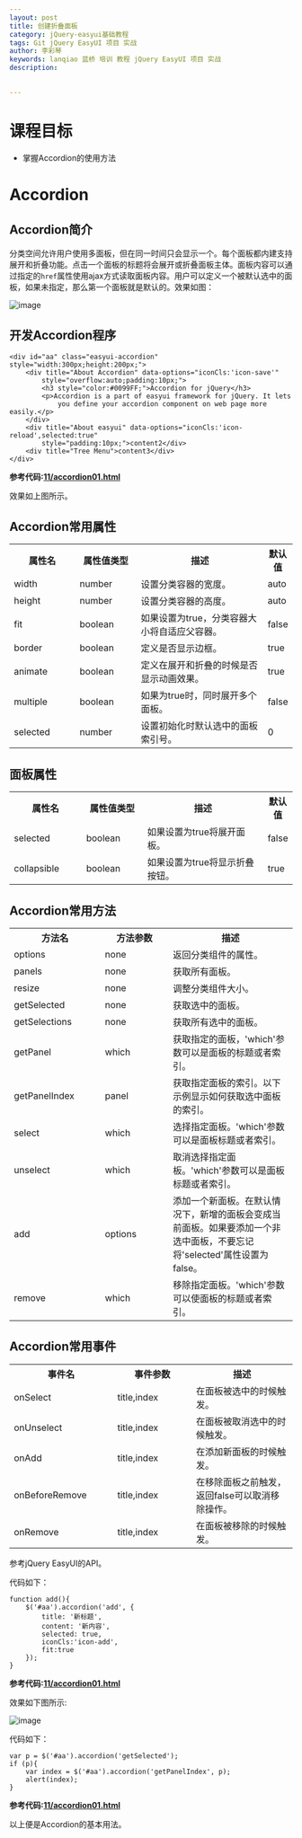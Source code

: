 ```yaml
---
layout: post  
title: 创建折叠面板    
category: jQuery-easyui基础教程  
tags: Git jQuery EasyUI 项目 实战  
author: 李彩琴  
keywords: lanqiao 蓝桥 培训 教程 jQuery EasyUI 项目 实战  
description:
  

---
```

# 课程目标

- 掌握Accordion的使用方法


# Accordion

## Accordion简介

  
分类空间允许用户使用多面板，但在同一时间只会显示一个。每个面板都内建支持展开和折叠功能。点击一个面板的标题将会展开或折叠面板主体。面板内容可以通过指定的```href```属性使用ajax方式读取面板内容。用户可以定义一个被默认选中的面板，如果未指定，那么第一个面板就是默认的。效果如图：

![image](http://i.imgur.com/cJZEgtY.png) 

## 开发Accordion程序

```
<div id="aa" class="easyui-accordion" style="width:300px;height:200px;">
	<div title="About Accordion" data-options="iconCls:'icon-save'"
		style="overflow:auto;padding:10px;">
		<h3 style="color:#0099FF;">Accordion for jQuery</h3>
		<p>Accordion is a part of easyui framework for jQuery. It lets
			you define your accordion component on web page more easily.</p>
	</div>
	<div title="About easyui" data-options="iconCls:'icon-reload',selected:true"
		style="padding:10px;">content2</div>
	<div title="Tree Menu">content3</div>
</div>
```  

**参考代码:[11/accordion01.html](https://coding.net/u/lanqiao/p/easyuiDemo/git/blob/master/11/accordion01.html)**

效果如上图所示。


## Accordion常用属性

<table class="table table-bordered table-striped table-condensed">
   <tr>
      <th width="200px">属性名</th>
      <th width="180px">属性值类型</th>
      <th width="650px">描述</th>
      <th>默认值</th>
   </tr>
   <tr>
      <td>width</td>
	  <td>number</td>
	  <td>设置分类容器的宽度。</td>
	  <td>auto</td>
   </tr>
   <tr>
      <td>height</td> 
	  <td>number</td> 
	  <td>设置分类容器的高度。</td>
      <td>auto</td>
   </tr>
   <tr>
      <td>fit</td> 
      <td>boolean</td> 
      <td>如果设置为true，分类容器大小将自适应父容器。</td> 
      <td>false</td>
   </tr>
   <tr>
      <td>border</td> 
      <td>boolean</td> 
      <td>定义是否显示边框。</td> 
      <td>true</td>
   </tr>
   <tr>
      <td>animate</td> 
      <td>boolean</td> 
      <td>定义在展开和折叠的时候是否显示动画效果。</td> 
      <td>true</td>
   </tr>
   <tr>
      <td>multiple</td> 
      <td>boolean</td> 
      <td>如果为true时，同时展开多个面板。</td> 
      <td>false</td>
   </tr>   
   <tr>
      <td>selected</td> 
      <td>number</td> 
      <td>设置初始化时默认选中的面板索引号。</td> 
      <td>0</td>
   </tr>
</table>


## 面板属性

<table class="table table-bordered table-striped table-condensed">
   <tr>
      <th width="200px">属性名</th>
      <th width="180px">属性值类型</th>
      <th width="650px">描述</th>
      <th>默认值</th>
   </tr>
   <tr>
      <td>selected</td>
	  <td>boolean</td>
	  <td>如果设置为true将展开面板。</td>
	  <td>false</td>
   </tr>
   <tr>
      <td>collapsible</td> 
	  <td>boolean</td> 
	  <td>如果设置为true将显示折叠按钮。</td>
      <td>true</td>
   </tr>
</table>


## Accordion常用方法  

<table class="table table-bordered table-striped table-condensed">
   <tr>
      <th width="300px">方法名</th> 
      <th width="300px">方法参数</th> 
      <th width="600px">描述</th>
   </tr>
   <tr>
      <td>options</td> 
      <td>none</td> 
      <td>返回分类组件的属性。</td>
   </tr>
   <tr>
      <td>panels</td> 
      <td>none</td> 
      <td>获取所有面板。</td>
   </tr>
   <tr>
      <td>resize</td> 
      <td>none</td> 
      <td>调整分类组件大小。</td>
   </tr>
   <tr>
      <td>getSelected</td> 
      <td>none</td> 
      <td>获取选中的面板。</td>
   </tr>
   <tr>
      <td>getSelections</td> 
      <td>none</td> 
      <td>获取所有选中的面板。</td>
   </tr>
   <tr>
      <td>getPanel</td> 
      <td>which</td> 
      <td>获取指定的面板，'which'参数可以是面板的标题或者索引。</td>
   </tr>   
   <tr>
      <td>getPanelIndex</td> 
      <td>panel</td> 
      <td>
	获取指定面板的索引。以下示例显示如何获取选中面板的索引。</td>
   </tr>   
   <tr>
      <td>select</td> 
      <td>which</td> 
      <td>选择指定面板。'which'参数可以是面板标题或者索引。</td>
   </tr>
   <tr>
      <td>unselect</td> 
      <td>which</td> 
      <td>取消选择指定面板。'which'参数可以是面板标题或者索引。</td>
   </tr>
   <tr>
      <td>add</td> 
      <td>options</td> 
      <td>
       添加一个新面板。在默认情况下，新增的面板会变成当前面板。如果要添加一个非选中面板，不要忘记将'selected'属性设置为false。 
	  </td>
   </tr>
   <tr>
      <td>remove</td> 
      <td>which</td> 
      <td>移除指定面板。'which'参数可以使面板的标题或者索引。</td>
   </tr>
</table>  


## Accordion常用事件

<table class="table table-bordered table-striped table-condensed">
   <tr>
      <th width="300px">事件名</th>
	  <th width="300px">事件参数</th>
	  <th width="600px">描述</th>
   </tr>
   <tr>
      <td>onSelect</td>
	  <td>title,index</td>
	  <td>在面板被选中的时候触发。</td>
   </tr>
   <tr>
      <td>onUnselect</td>
	  <td>title,index</td>
	  <td>在面板被取消选中的时候触发。</td>
   </tr>
   <tr>
      <td>onAdd</td>
	  <td>title,index</td>
	  <td>在添加新面板的时候触发。</td>
   </tr>
   <tr>
      <td>onBeforeRemove</td>
	  <td>title,index</td>
	  <td>在移除面板之前触发，返回false可以取消移除操作。</td>
   </tr>
   <tr>
      <td>onRemove</td>
	  <td>title,index</td>
	  <td>在面板被移除的时候触发。</td>
   </tr>
</table> 

参考jQuery EasyUI的API。

代码如下：

```
function add(){
	$('#aa').accordion('add', {
		title: '新标题',
		content: '新内容',
		selected: true,
		iconCls:'icon-add',
		fit:true
	});
}
```

**参考代码:[11/accordion01.html](https://coding.net/u/lanqiao/p/easyuiDemo/git/blob/master/11/accordion01.html)**

效果如下图所示:

![image](http://i.imgur.com/kQpccQh.png)

代码如下：

```
var p = $('#aa').accordion('getSelected');
if (p){
	var index = $('#aa').accordion('getPanelIndex', p);
	alert(index);
}
```

**参考代码:[11/accordion01.html](https://coding.net/u/lanqiao/p/easyuiDemo/git/blob/master/11/accordion01.html)**

以上便是Accordion的基本用法。





